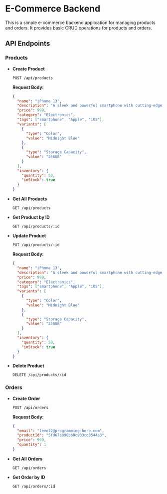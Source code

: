 # E-Commerce Backend

This is a simple e-commerce backend application for managing products and orders. It provides basic CRUD operations for products and orders.

## API Endpoints

### Products

- **Create Product**

  ```
  POST /api/products
  ```

  **Request Body:**

  ```json
  {
    "name": "iPhone 13",
    "description": "A sleek and powerful smartphone with cutting-edge features.",
    "price": 999,
    "category": "Electronics",
    "tags": ["smartphone", "Apple", "iOS"],
    "variants": [
      {
        "type": "Color",
        "value": "Midnight Blue"
      },
      {
        "type": "Storage Capacity",
        "value": "256GB"
      }
    ],
    "inventory": {
      "quantity": 50,
      "inStock": true
    }
  }
  ```

- **Get All Products**

  ```
  GET /api/products
  ```

- **Get Product by ID**

  ```
  GET /api/products/:id
  ```

- **Update Product**

  ```
  PUT /api/products/:id
  ```

  **Request Body:**

  ```json
  {
    "name": "iPhone 13",
    "description": "A sleek and powerful smartphone with cutting-edge features.",
    "price": 999,
    "category": "Electronics",
    "tags": ["smartphone", "Apple", "iOS"],
    "variants": [
      {
        "type": "Color",
        "value": "Midnight Blue"
      },
      {
        "type": "Storage Capacity",
        "value": "256GB"
      }
    ],
    "inventory": {
      "quantity": 50,
      "inStock": true
    }
  }
  ```

- **Delete Product**

  ```
  DELETE /api/products/:id
  ```

### Orders

- **Create Order**

  ```
  POST /api/orders
  ```

  **Request Body:**

  ```json
  {
    "email": "level2@programming-hero.com",
    "productId": "5fd67e890b60c903cd8544a3",
    "price": 999,
    "quantity": 1
  }
  ```

- **Get All Orders**

  ```
  GET /api/orders
  ```

- **Get Order by ID**

  ```
  GET /api/orders/:id
  ```
